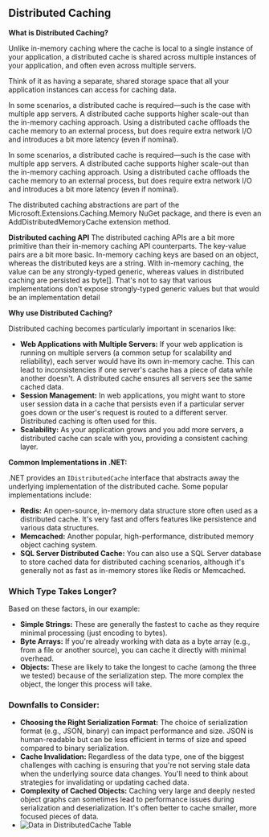 ## Distributed Caching

**What is Distributed Caching?**

Unlike in-memory caching where the cache is local to a single instance of your application, a distributed cache is shared across multiple instances of your application, and often even across multiple servers.

Think of it as having a separate, shared storage space that all your application instances can access for caching data.

In some scenarios, a distributed cache is required—such is the case with multiple app servers. A distributed cache supports higher scale-out than the in-memory caching approach. Using a distributed cache offloads the cache memory to an external process, but does require extra network I/O and introduces a bit more latency (even if nominal).

In some scenarios, a distributed cache is required—such is the case with multiple app servers. A distributed cache supports higher scale-out than the in-memory caching approach. Using a distributed cache offloads the cache memory to an external process, but does require extra network I/O and introduces a bit more latency (even if nominal).

The distributed caching abstractions are part of the Microsoft.Extensions.Caching.Memory NuGet package, and there is even an AddDistributedMemoryCache extension method.

**Distributed caching API**
The distributed caching APIs are a bit more primitive than their in-memory caching API counterparts. The key-value pairs are a bit more basic. In-memory caching keys are based on an object, whereas the distributed keys are a string. With in-memory caching, the value can be any strongly-typed generic, whereas values in distributed caching are persisted as byte[]. That's not to say that various implementations don't expose strongly-typed generic values but that would be an implementation detail

**Why use Distributed Caching?**

Distributed caching becomes particularly important in scenarios like:

* **Web Applications with Multiple Servers:** If your web application is running on multiple servers (a common setup for scalability and reliability), each server would have its own in-memory cache. This can lead to inconsistencies if one server's cache has a piece of data while another doesn't. A distributed cache ensures all servers see the same cached data.
* **Session Management:** In web applications, you might want to store user session data in a cache that persists even if a particular server goes down or the user's request is routed to a different server. Distributed caching is often used for this.
* **Scalability:** As your application grows and you add more servers, a distributed cache can scale with you, providing a consistent caching layer.

**Common Implementations in .NET:**

.NET provides an `IDistributedCache` interface that abstracts away the underlying implementation of the distributed cache. Some popular implementations include:

* **Redis:** An open-source, in-memory data structure store often used as a distributed cache. It's very fast and offers features like persistence and various data structures.
* **Memcached:** Another popular, high-performance, distributed memory object caching system.
* **SQL Server Distributed Cache:** You can also use a SQL Server database to store cached data for distributed caching scenarios, although it's generally not as fast as in-memory stores like Redis or Memcached.

### Which Type Takes Longer?

Based on these factors, in our example:

* **Simple Strings:** These are generally the fastest to cache as they require minimal processing (just encoding to bytes).
* **Byte Arrays:** If you're already working with data as a byte array (e.g., from a file or another source), you can cache it directly with minimal overhead.
* **Objects:** These are likely to take the longest to cache (among the three we tested) because of the serialization step. The more complex the object, the longer this process will take.

### Downfalls to Consider:

* **Choosing the Right Serialization Format:** The choice of serialization format (e.g., JSON, binary) can impact performance and size. JSON is human-readable but can be less efficient in terms of size and speed compared to binary serialization.
* **Cache Invalidation:** Regardless of the data type, one of the biggest challenges with caching is ensuring that you're not serving stale data when the underlying source data changes. You'll need to think about strategies for invalidating or updating cached data.
* **Complexity of Cached Objects:** Caching very large and deeply nested object graphs can sometimes lead to performance issues during serialization and deserialization. It's often better to cache smaller, more focused pieces of data.
* ![Data in DistributedCache Table](image_e7febf.png)
